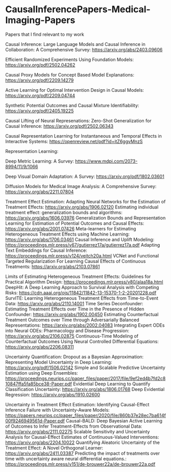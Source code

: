 # CausalInferencePapers-Medical-Imaging-Papers
Papers that I find relevant to my work

Causal Inference: 
Large Language Models and Causal Inference in Collaboration: A Comprehensive Survey: https://arxiv.org/abs/2403.09606

Efficient Randomized Experiments Using Foundation Models: https://arxiv.org/pdf/2502.04262

Causal Proxy Models for Concept Based Model Explanations: https://arxiv.org/pdf/2209.14279

Active Learning for Optimal Intervention Design in Causal Models: https://arxiv.org/pdf/2209.04744

Synthetic Potential Outcomes and Causal Mixture Identifiability: https://arxiv.org/pdf/2405.19225

Causal Lifting of Neural Represenations: Zero-Shot Generalization for Causal Inference: https://arxiv.org/pdf/2502.06343

Causal Representation Learning for Instantaneous and Temporal Effects in Interactive Systems: https://openreview.net/pdf?id=itZ6ggvMnzS


Representation Learning:

Deep Metric Learning: A Survey: https://www.mdpi.com/2073-8994/11/9/1066

Deep Visual Domain Adaptation: A Survey: https://arxiv.org/pdf/1802.03601

Diffusion Models for Medical Image Analysis: A Comprehensive Survey: https://arxiv.org/abs/2211.07804

Treatment Effect Estimation:
Adapting Neural Networks for the Estimation of Treatment Effects: https://arxiv.org/abs/1906.02120
Estimating individual treatment effect: generalization bounds and algorithms: https://arxiv.org/abs/1606.03976
Generalization Bounds and Representation Learning for Estimation of Potential Outcomes and Causal Effects: https://arxiv.org/abs/2001.07426
Meta-learners for Estimating Heterogeneous Treatment Effects using Machine Learning: https://arxiv.org/abs/1706.03461
Causal Inference and Uplift Modeling: https://proceedings.mlr.press/v67/gutierrez17a/gutierrez17a.pdf
Adapting Text Embeddings for Causal Inference: https://proceedings.mlr.press/v124/veitch20a.html
VCNet and Functional Targeted Regularization For Learning Causal Effects of Continuous Treatments: https://arxiv.org/abs/2103.07861

Limits of Estimating Heterogeneous Treatment Effects: Guidelines for Practical Algorithm Design: https://proceedings.mlr.press/v80/alaa18a.html
DeepHit: A Deep Learning Approach to Survival Analysis with Competing Risks: https://cdn.aaai.org/ojs/11842/11842-13-15370-1-2-20201228.pdf
SurvITE: Learning Heterogeneous Treatment Effects from Time-to-Event Data:  https://arxiv.org/abs/2110.14001
Time Series Deconfounder: Estimating Treatment Effects over Time in the Presence of Hidden Confounder: https://arxiv.org/abs/1902.00450
Estimating Counterfactual Treatment Outcomes over Time through Adversarially Balanced Representations: https://arxiv.org/abs/2002.04083
Integrating Expert ODEs into Neural ODEs: Pharmacology and Disease Progression: https://arxiv.org/abs/2106.02875
Continuous-Time Modeling of Counterfactual Outcomes Using Neural Controlled Differential Equations: https://arxiv.org/abs/2206.08311

Uncertainty Quantification:
Dropout as a Bayesian Approximation: Representing Model Uncertainty in Deep Learning: https://arxiv.org/pdf/1506.02142
Simple and Scalable Predictive Uncertainty Estimation using Deep Ensembles: https://proceedings.neurips.cc/paper_files/paper/2017/file/9ef2ed4b7fd2c810847ffa5fa85bce38-Paper.pdf
Evidential Deep Learning to Quantify Classification Uncertainty: https://arxiv.org/abs/1806.01768
Deep Evidential Regression: https://arxiv.org/abs/1910.02600

Uncertainty in Treatment Effect Estimation:
Identifying Causal-Effect Inference Failure with Uncertainty-Aware Models: https://papers.neurips.cc/paper_files/paper/2020/file/860b37e28ec7ba614f00f9246949561d-Paper.pdf
Causal-BALD: Deep Bayesian Active Learning of Outcomes to Infer Treatment-Effects from Observational Data: https://arxiv.org/abs/2111.02275
Scalable Sensitivity and Uncertainty Analysis for Causal-Effect Estimates of Continuous-Valued Interventions: https://arxiv.org/abs/2204.10022
Quantifying Aleatoric Uncertainty of the Treatment Effect: A Novel Orthogonal Learner: https://arxiv.org/abs/2411.03387
Predicting the impact of treatments over time with uncertainty aware neural differential equations.: https://proceedings.mlr.press/v151/de-brouwer22a/de-brouwer22a.pdf


